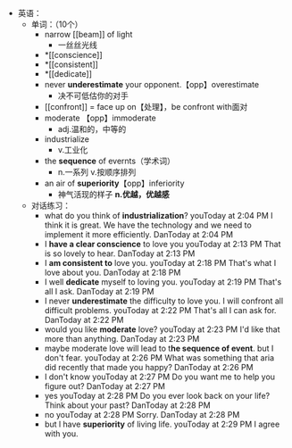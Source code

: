 - 英语：
	- 单词：（10个）
		- narrow [[beam]] of light
			- 一丝丝光线
		- *[[conscience]]
		- *[[consistent]]
		- *[[dedicate]]
		- never **underestimate** your opponent.【opp】overestimate
			- 决不可低估你的对手
		- [[confront]] = face up on【处理】，be confront with面对
		- moderate 【opp】immoderate
			- adj.温和的，中等的
		- industrialize
			- v.工业化
		- the **sequence** of evernts（学术词）
			- n.一系列 v.按顺序排列
		- an air of **superiority**【opp】inferiority
			- 神气活现的样子 **n.优越，优越感**
	- 对话练习：
		- what do you think of **industrialization**?
		  youToday at 2:04 PM
		  I think it is great. We have the technology and we need to implement it more efficiently.
		  DanToday at 2:04 PM
		- I **have a clear conscience** to love you
		  youToday at 2:13 PM
		  That is so lovely to hear.
		  DanToday at 2:13 PM
		- I **am consistent to** love you.
		  youToday at 2:18 PM
		  That's what I love about you.
		  DanToday at 2:18 PM
		- I well **dedicate** myself to loving you.
		  youToday at 2:19 PM
		  That's all I ask.
		  DanToday at 2:19 PM
		- I never **underestimate** the difficulty to love you. I will confront all difficult problems.
		  youToday at 2:22 PM
		  That's all I can ask for.
		  DanToday at 2:22 PM
		- would you like **moderate** love?
		  youToday at 2:23 PM
		  I'd like that more than anything.
		  DanToday at 2:23 PM
		- maybe moderate love will lead to t**he sequence of event**. but I don't fear.
		  youToday at 2:26 PM
		  What was something that aria did recently that made you happy?
		  DanToday at 2:26 PM
		- I don't know
		  youToday at 2:27 PM
		  Do you want me to help you figure out?
		  DanToday at 2:27 PM
		- yes
		  youToday at 2:28 PM
		  Do you ever look back on your life? Think about your past?
		  DanToday at 2:28 PM
		- no
		  youToday at 2:28 PM
		  Sorry.
		  DanToday at 2:28 PM
		- but l have **superiority** of living life.
		  youToday at 2:29 PM
		  I agree with you.